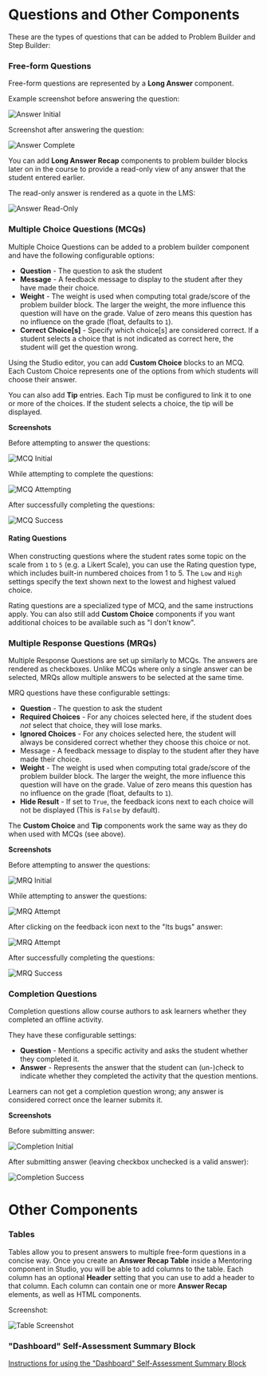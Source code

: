 Questions and Other Components
==============================

These are the types of questions that can be added to Problem Builder and Step
Builder:


### Free-form Questions

Free-form questions are represented by a **Long Answer** component.

Example screenshot before answering the question:

![Answer Initial](img/answer-1.png)

Screenshot after answering the question:

![Answer Complete](img/answer-2.png)

You can add **Long Answer Recap** components to problem builder blocks later on
in the course to provide a read-only view of any answer that the student entered
earlier.

The read-only answer is rendered as a quote in the LMS:

![Answer Read-Only](img/answer-3.png)

### Multiple Choice Questions (MCQs)

Multiple Choice Questions can be added to a problem builder component and have
the following configurable options:

* **Question** - The question to ask the student
* **Message** - A feedback message to display to the student after they have
  made their choice.
* **Weight** - The weight is used when computing total grade/score of the
  problem builder block. The larger the weight, the more influence this question
  will have on the grade. Value of zero means this question has no influence on
  the grade (float, defaults to `1`).
* **Correct Choice[s]** - Specify which choice[s] are considered correct. If a
  student selects a choice that is not indicated as correct here, the student
  will get the question wrong.

Using the Studio editor, you can add **Custom Choice** blocks to an MCQ. Each
Custom Choice represents one of the options from which students will choose
their answer.

You can also add **Tip** entries. Each Tip must be configured to link it to one
or more of the choices. If the student selects a choice, the tip will be
displayed.

**Screenshots**

Before attempting to answer the questions:

![MCQ Initial](img/mcq-1.png)

While attempting to complete the questions:

![MCQ Attempting](img/mcq-2.png)

After successfully completing the questions:

![MCQ Success](img/mcq-3.png)

#### Rating Questions

When constructing questions where the student rates some topic on the scale from
`1` to `5` (e.g. a Likert Scale), you can use the Rating question type, which
includes built-in numbered choices from 1 to 5. The `Low` and `High` settings
specify the text shown next to the lowest and highest valued choice.

Rating questions are a specialized type of MCQ, and the same instructions apply.
You can also still add **Custom Choice** components if you want additional
choices to be available such as "I don't know".

### Multiple Response Questions (MRQs)

Multiple Response Questions are set up similarly to MCQs. The answers are
rendered as checkboxes. Unlike MCQs where only a single answer can be selected,
MRQs allow multiple answers to be selected at the same time.

MRQ questions have these configurable settings:

* **Question** - The question to ask the student
* **Required Choices** - For any choices selected here, if the student does
  *not* select that choice, they will lose marks.
* **Ignored Choices** - For any choices selected here, the student will always
  be considered correct whether they choose this choice or not.
* Message - A feedback message to display to the student after they have made
  their choice.
* **Weight** - The weight is used when computing total grade/score of the
  problem builder block. The larger the weight, the more influence this question
  will have on the grade. Value of zero means this question has no influence on
  the grade (float, defaults to `1`).
* **Hide Result** - If set to `True`, the feedback icons next to each choice
  will not be displayed (This is `False` by default).

The **Custom Choice** and **Tip** components work the same way as they do when
used with MCQs (see above).

**Screenshots**

Before attempting to answer the questions:

![MRQ Initial](img/mrq-1.png)

While attempting to answer the questions:

![MRQ Attempt](img/mrq-2.png)

After clicking on the feedback icon next to the "Its bugs" answer:

![MRQ Attempt](img/mrq-3.png)

After successfully completing the questions:

![MRQ Success](img/mrq-4.png)

### Completion Questions

Completion questions allow course authors to ask learners whether they completed
an offline activity.

They have these configurable settings:

* **Question** - Mentions a specific activity and asks the student whether they completed it.
* **Answer** - Represents the answer that the student can (un-)check to indicate
  whether they completed the activity that the question mentions.

Learners can not get a completion question wrong; any answer is considered correct
once the learner submits it.

**Screenshots**

Before submitting answer:

![Completion Initial](img/completion-1.png)

After submitting answer (leaving checkbox unchecked is a valid answer):

![Completion Success](img/completion-2.png)

Other Components
================

### Tables

Tables allow you to present answers to multiple free-form questions in a concise
way. Once you create an **Answer Recap Table** inside a Mentoring component in
Studio, you will be able to add columns to the table. Each column has an
optional **Header** setting that you can use to add a header to that column.
Each column can contain one or more **Answer Recap** elements, as well as HTML
components.

Screenshot:

![Table Screenshot](img/mentoring-table.png)

### "Dashboard" Self-Assessment Summary Block

[Instructions for using the "Dashboard" Self-Assessment Summary Block](Dashboard.md)

